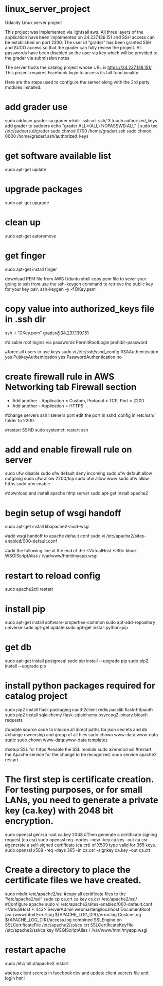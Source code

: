 # linux_server_project
Udacity Linux server project

This project was implemented via lightsail aws. All three layers of the application have been implemented on 34.237.139.151 and SSH access can be established on port 2200. The user id "grader" has been granted SSH and SUDO access so that the grader can fully review the project. All passwords have been disabled so the user via key which will be provided to the grader via submission notes. 

The server hosts the catalog project whose URL is https://34.237.139.151/. This project requires Facebook login to access its full functionality. 

Here are the steps used to configure the server along with the 3rd party modules installed.  
# add grader use
sudo adduser grader
su grader
mkdir .ssh
cd .ssh/
    3  touch authorized_keys
add grader to sudoers
	echo "grader ALL=(ALL) NOPASSWD:ALL" | sudo tee /etc/sudoers.d/grader 
 sudo chmod 0700 /home/grader/.ssh
 sudo chmod 0600 /home/grader/.ssh/authorized_keys

# get software available list
sudo apt-get update

# upgrade packages
sudo apt-get upgrade

# clean up
sudo apt-get autoremove

# get finger
sudo apt-get install finger


download PEM file from AWS Uduntu shell
copy pem file to sever your going to ssh from
use the ssh-keygen command to retrieve the public key for your key pair.
 ssh-keygen -y -f DKey.pem
# copy value into authorized_keys file in .ssh dir
 ssh -i "DKey.pem"  grader@34.237.139.151

#disable root logins via passwords
	PermitRootLogin prohibit-password

#force all users to use keys
sudo vi /etc/ssh/sshd_config
RSAAuthentication yes
PubkeyAuthentication yes
PasswordAuthentication no

# create firewall rule in AWS Networking tab Firewall section
+ Add another - Application = Custom, Protocol = TCP, Port = 2200
+ Add another - Application = HTTPS 

#change servers ssh listeners port
edit the port in sshd_config in /etc/ssh/ folder to 2200.

#restart SSHD
sudo systemctl restart ssh

# add and enable firewall rule on server
sudo ufw disable
sudo ufw default deny incoming
sudo ufw default allow outgoing
sudo ufw allow 2200/tcp
sudo ufw allow www
sudo ufw allow https
sudo ufw enable

#download and install apache hhtp server
sudo apt-get install apache2

# begin setup of wsgi handoff
sudo apt-get install libapache2-mod-wsgi

#add wsgi handoff to apache default conf
sudo vi /etc/apache2/sites-enabled/000-default.conf

#add the following line at the end of the <VirtualHost *:80> block
WSGIScriptAlias / /var/www/html/myapp.wsgi

# restart to reload config
sudo apache2ctl restart

# install pip
sudo apt-get install software-properties-common
sudo apt-add-repository universe
sudo apt-get update
sudo apt-get install python-pip

# get db
sudo apt-get install postgresql
sudo pip install --upgrade pip
sudo pip2 install --upgrade pip

# install python packages required for catalog project
sudo pip2 install flask packaging oauth2client redis passlib flask-httpauth
sudo pip2 install sqlalchemy flask-sqlalchemy psycopg2-binary bleach requests

#update source code to inlucde all direct paths for json secrets and db
#change ownership and group of all files 
sudo chown www-data:www-data static
sudo chown www-data:www-data templates

#setup SSL for https
#enable the SSL module
sudo a2enmod ssl
#restart the Apache service for the change to be recognized.
sudo service apache2 restart
# The first step is certificate creation. For testing purposes, or for small LANs, you need to generate a private key (ca.key) with 2048 bit encryption.
sudo openssl genrsa -out ca.key 2048
#Then generate a certificate signing request (ca.csr)
sudo openssl req -nodes -new -key ca.key -out ca.csr
#generate a self-signed certificate (ca.crt) of X509 type valid for 365 keys.
sudo openssl x509 -req -days 365 -in ca.csr -signkey ca.key -out ca.crt
# Create a directory to place the certificate files we have created.
sudo mkdir /etc/apache2/ssl
#copy all certificate files to the “/etc/apache2/ssl”
sudo cp ca.crt ca.key ca.csr /etc/apache2/ssl/
#Configure apache
sudo vi /etc/apache2/sites-enabled/000-default.conf
<VirtualHost *:443>
                ServerAdmin webmaster@localhost
                DocumentRoot /var/www/html
                ErrorLog ${APACHE_LOG_DIR}/error.log
                CustomLog ${APACHE_LOG_DIR}/access.log combined
                SSLEngine on
                SSLCertificateFile /etc/apache2/ssl/ca.crt
                SSLCertificateKeyFile /etc/apache2/ssl/ca.key
                WSGIScriptAlias / /var/www/html/myapp.wsgi
</VirtualHost>
# restart apache
sudo /etc/init.d/apache2 restart

#setup client secrets in facebook dev and update client secrets file and login html










